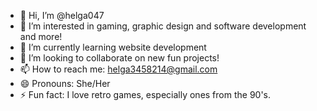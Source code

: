 - 👋 Hi, I’m @helga047
- 👀 I’m interested in gaming, graphic design and software development and more!
- 🌱 I’m currently learning website development
- 💞️ I’m looking to collaborate on new fun projects!
- 📫 How to reach me: helga3458214@gmail.com
- 😄 Pronouns: She/Her
- ⚡ Fun fact: I love retro games, especially ones from the 90's.

<!---
This is my first introduction.
helga047/helga047 is a ✨ special ✨ repository because its `README.md` (this file) appears on your GitHub profile.
You can click the Preview link to take a look at your changes.
--->

